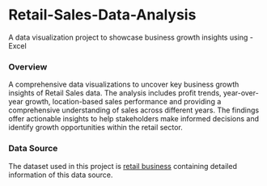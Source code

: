 # Retail-Sales-Data-Analysis
A data visualization project to showcase business growth insights using - Excel


### Overview
A comprehensive data visualizations to uncover key business growth insights of Retail Sales data. The analysis includes profit trends, year-over-year growth, location-based sales performance and providing a comprehensive understanding of sales across different years. The findings offer actionable insights to help stakeholders make informed decisions and identify growth opportunities within the retail sector.

### Data Source
The dataset used in this project is [retail business](https://drive.google.com/file/d/1edHkzOJ4u_WZgq1800fZMzqSHN9pvp8M/view?usp=sharing) containing detailed information of this data source.
